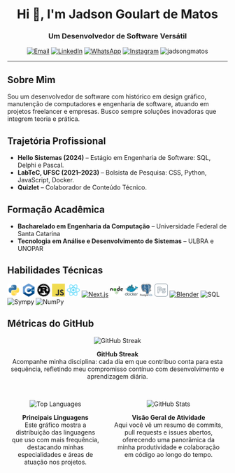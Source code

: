 <h1 align="center">Hi 👋, I'm Jadson Goulart de Matos</h1>
<h3 align="center">Um Desenvolvedor de Software Versátil</h3>

<p align="center">
  <a href="mailto:jadson.g-matos@outlook.com"><img src="https://img.shields.io/badge/Email-@outlook.com-0078D4?style=flat-square&logo=microsoft-outlook" alt="Email"/></a>
  <a href="https://www.linkedin.com/in/jadson-g-matos/" target="_blank"><img src="https://img.shields.io/badge/LinkedIn-Profile-0A66C2?style=flat-square&logo=linkedin" alt="LinkedIn"/></a>
  <a href="https://wa.me/5551935051715"><img src="https://img.shields.io/badge/WhatsApp-Chat-25D366?style=flat-square&logo=whatsapp" alt="WhatsApp"/></a>
  <a href="https://www.instagram.com/jadson.g_matos/" target="_blank"><img src="https://img.shields.io/badge/Instagram-@jadson.g_matos-E4405F?style=flat-square&logo=instagram" alt="Instagram"/></a>
  <img src="https://komarev.com/ghpvc/?username=jadsongmatos&label=Profile%20views&color=0e75b6&style=flat" alt="jadsongmatos" />
</p>

---

## Sobre Mim

Sou um desenvolvedor de software com histórico em design gráfico, manutenção de computadores e engenharia de software, atuando em projetos freelancer e empresas. Busco sempre soluções inovadoras que integrem teoria e prática.

## Trajetória Profissional

- **Hello Sistemas (2024)** – Estágio em Engenharia de Software: SQL, Delphi e Pascal.
- **LabTeC, UFSC (2021–2023)** – Bolsista de Pesquisa: CSS, Python, JavaScript, Docker.
- **Quizlet** – Colaborador de Conteúdo Técnico.

## Formação Acadêmica

- **Bacharelado em Engenharia da Computação** – Universidade Federal de Santa Catarina
- **Tecnologia em Análise e Desenvolvimento de Sistemas** – ULBRA e UNOPAR

## Habilidades Técnicas

<p align="left">
  <a href="https://www.python.org/"><img src="https://raw.githubusercontent.com/devicons/devicon/master/icons/python/python-original.svg" alt="Python" width="30"/></a>
  <a href="https://www.cplusplus.com/"><img src="https://raw.githubusercontent.com/devicons/devicon/master/icons/cplusplus/cplusplus-original.svg" alt="C++" width="30"/></a>
  <a href="https://www.rust-lang.org/"><img src="https://raw.githubusercontent.com/devicons/devicon/master/icons/rust/rust-plain.svg" alt="Rust" width="30"/></a>
  <a href="https://developer.mozilla.org/en-US/docs/Web/JavaScript"><img src="https://raw.githubusercontent.com/devicons/devicon/master/icons/javascript/javascript-original.svg" alt="JavaScript" width="30"/></a>
  <a href="https://reactjs.org/"><img src="https://raw.githubusercontent.com/devicons/devicon/master/icons/react/react-original.svg" alt="React" width="30"/></a>
  <a href="https://nextjs.org/"><img src="https://cdn.worldvectorlogo.com/logos/nextjs-2.svg" alt="Next.js" width="30"/></a>
  <a href="https://nodejs.org/"><img src="https://raw.githubusercontent.com/devicons/devicon/master/icons/nodejs/nodejs-original-wordmark.svg" alt="Node.js" width="30"/></a>
  <a href="https://www.docker.com/"><img src="https://raw.githubusercontent.com/devicons/devicon/master/icons/docker/docker-original-wordmark.svg" alt="Docker" width="30"/></a>
  <a href="https://www.postgresql.org/"><img src="https://raw.githubusercontent.com/devicons/devicon/master/icons/postgresql/postgresql-original-wordmark.svg" alt="PostgreSQL" width="30"/></a>
  <a href="https://www.adobe.com/products/photoshop.html"><img src="https://raw.githubusercontent.com/devicons/devicon/master/icons/photoshop/photoshop-line.svg" alt="Photoshop" width="30"/></a>
  <a href="https://www.blender.org/"><img src="https://download.blender.org/branding/community/blender_community_badge_white.svg" alt="Blender" width="30"/></a>
  <!-- Ícones adicionais para habilidades sem logo oficial -->
  <img src="https://img.shields.io/badge/SQL-Relational_DB-4479A1?style=flat-square" alt="SQL" width="30"/>
  <img src="https://img.shields.io/badge/Sympy-Symbolic-Magenta?style=flat-square" alt="Sympy" width="30"/>
  <img src="https://img.shields.io/badge/NumPy-Numerical-013243?style=flat-square" alt="NumPy" width="30"/>
</p>

## Métricas do GitHub

<div style="display: flex; justify-content: center; flex-wrap: wrap; gap: 2rem;">

  <div style="text-align: center;">
    <img 
      src="https://github-readme-streak-stats.herokuapp.com/?user=jadsongmatos&" 
      alt="GitHub Streak"
    />
    <p><strong>GitHub Streak</strong><br>
      Acompanhe minha disciplina: cada dia em que contribuo conta para esta sequência, refletindo meu compromisso contínuo com desenvolvimento e aprendizagem diária.
</p>
  </div>

  <div style="text-align: center; width: 40%">
    <img 
      src="https://github-readme-stats.vercel.app/api/top-langs/?username=jadsongmatos&layout=compact&langs_count=16&theme=default" 
      alt="Top Languages"
      width="auto"
    />
    <p><strong>Principais Linguagens</strong><br>
Este gráfico mostra a distribuição das linguagens que uso com mais frequência, destacando minhas especialidades e áreas de atuação nos projetos.
</p>
  </div>
  <div style="text-align: center; width: 50%">
    <img 
      src="https://github-readme-stats.vercel.app/api?username=jadsongmatos&show_icons=true&theme=default" 
      alt="GitHub Stats" 
      width="auto"
    />
    <p><strong>Visão Geral de Atividade</strong><br>
     Aqui você vê um resumo de commits, pull requests e issues abertos, oferecendo uma panorâmica da minha produtividade e colaboração em código ao longo do tempo.
</p>
  </div>
</div>

